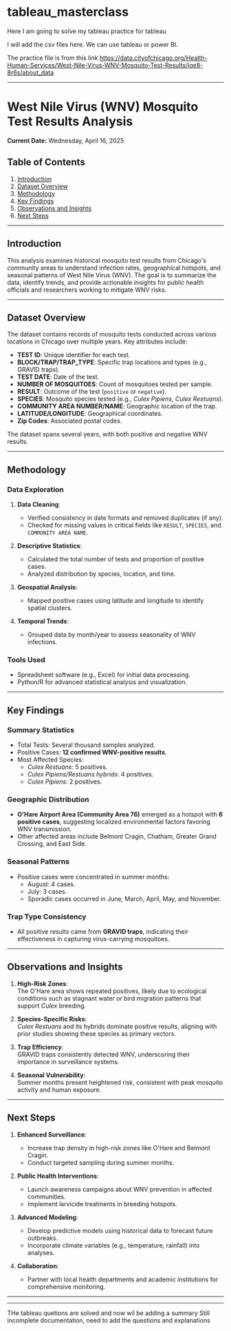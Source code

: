 # tableau_masterclass

Here I am going to solve my tableau practice for tableau

I will add the csv files here.
We can use tableau or power BI.


The practice file is from this link https://data.cityofchicago.org/Health-Human-Services/West-Nile-Virus-WNV-Mosquito-Test-Results/jqe8-8r6s/about_data

---

# West Nile Virus (WNV) Mosquito Test Results Analysis

**Current Date:** Wednesday, April 16, 2025  

## Table of Contents  
1. [Introduction](#introduction)  
2. [Dataset Overview](#dataset-overview)  
3. [Methodology](#methodology)  
4. [Key Findings](#key-findings)  
5. [Observations and Insights](#observations-and-insights)  
6. [Next Steps](#next-steps)  

---

## Introduction  

This analysis examines historical mosquito test results from Chicago's community areas to understand infection rates, geographical hotspots, and seasonal patterns of West Nile Virus (WNV). The goal is to summarize the data, identify trends, and provide actionable insights for public health officials and researchers working to mitigate WNV risks.

---

## Dataset Overview  

The dataset contains records of mosquito tests conducted across various locations in Chicago over multiple years. Key attributes include:

- **TEST ID**: Unique identifier for each test.  
- **BLOCK/TRAP/TRAP_TYPE**: Specific trap locations and types (e.g., GRAVID traps).  
- **TEST DATE**: Date of the test.  
- **NUMBER OF MOSQUITOES**: Count of mosquitoes tested per sample.  
- **RESULT**: Outcome of the test (`positive` or `negative`).  
- **SPECIES**: Mosquito species tested (e.g., *Culex Pipiens*, *Culex Restuans*).  
- **COMMUNITY AREA NUMBER/NAME**: Geographic location of the trap.  
- **LATITUDE/LONGITUDE**: Geographical coordinates.  
- **Zip Codes**: Associated postal codes.  

The dataset spans several years, with both positive and negative WNV results.

---

## Methodology  

### Data Exploration  
1. **Data Cleaning**:  
   - Verified consistency in date formats and removed duplicates (if any).  
   - Checked for missing values in critical fields like `RESULT`, `SPECIES`, and `COMMUNITY AREA NAME`.  

2. **Descriptive Statistics**:  
   - Calculated the total number of tests and proportion of positive cases.  
   - Analyzed distribution by species, location, and time.  

3. **Geospatial Analysis**:  
   - Mapped positive cases using latitude and longitude to identify spatial clusters.  

4. **Temporal Trends**:  
   - Grouped data by month/year to assess seasonality of WNV infections.  

### Tools Used  
- Spreadsheet software (e.g., Excel) for initial data processing.  
- Python/R for advanced statistical analysis and visualization.  

---

## Key Findings  

### Summary Statistics  
- Total Tests: Several thousand samples analyzed.  
- Positive Cases: **12 confirmed WNV-positive results**.  
- Most Affected Species:  
  - *Culex Restuans*: 5 positives.  
  - *Culex Pipiens/Restuans hybrids*: 4 positives.  
  - *Culex Pipiens*: 2 positives.  

### Geographic Distribution  
- **O'Hare Airport Area (Community Area 76)** emerged as a hotspot with **6 positive cases**, suggesting localized environmental factors favoring WNV transmission.  
- Other affected areas include Belmont Cragin, Chatham, Greater Grand Crossing, and East Side.  

### Seasonal Patterns  
- Positive cases were concentrated in summer months:  
  - August: 4 cases.  
  - July: 3 cases.  
  - Sporadic cases occurred in June, March, April, May, and November.  

### Trap Type Consistency  
- All positive results came from **GRAVID traps**, indicating their effectiveness in capturing virus-carrying mosquitoes.  

---

## Observations and Insights  

1. **High-Risk Zones**:  
   The O'Hare area shows repeated positives, likely due to ecological conditions such as stagnant water or bird migration patterns that support *Culex* breeding.  

2. **Species-Specific Risks**:  
   *Culex Restuans* and its hybrids dominate positive results, aligning with prior studies showing these species as primary vectors.  

3. **Trap Efficiency**:  
   GRAVID traps consistently detected WNV, underscoring their importance in surveillance systems.  

4. **Seasonal Vulnerability**:  
   Summer months present heightened risk, consistent with peak mosquito activity and human exposure.  

---

## Next Steps  

1. **Enhanced Surveillance**:  
   - Increase trap density in high-risk zones like O'Hare and Belmont Cragin.  
   - Conduct targeted sampling during summer months.  

2. **Public Health Interventions**:  
   - Launch awareness campaigns about WNV prevention in affected communities.  
   - Implement larvicide treatments in breeding hotspots.  

3. **Advanced Modeling**:  
   - Develop predictive models using historical data to forecast future outbreaks.  
   - Incorporate climate variables (e.g., temperature, rainfall) into analyses.  

4. **Collaboration**:  
   - Partner with local health departments and academic institutions for comprehensive monitoring.  

--- 

--- 
THe tableau quetions are solved and now wil be adding a summary
Still incomplete documentation, need to add the questions and explanations 

